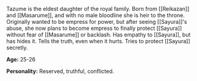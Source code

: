 Tazume is the eldest daughter of the royal family. Born from [[Reikazan]] and [[Masarume]], and with no male bloodline she is heir to the throne. 
Originally wanted to be empress for power, but after seeing [[Sayura]]'s abuse, she now plans to become empress to finally protect [[Sayura]] without fear of [[Masarume]] or backlash. Has empathy to [[Sayura]], but has hides it. Tells the truth, even when it hurts. Tries to protect [[Sayura]] secretly. 

**Age:** 25-26

**Personality:** Reserved, truthful, conflicted.